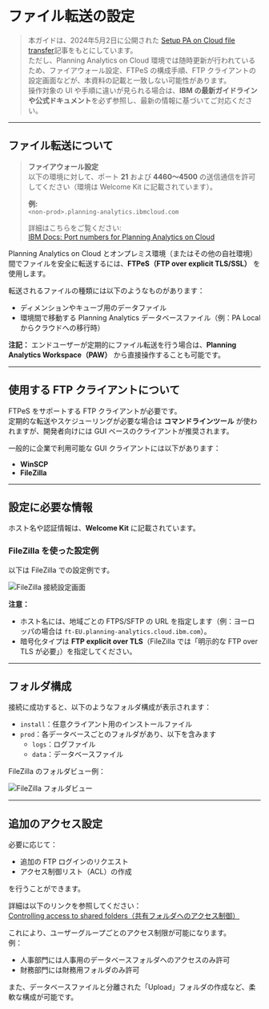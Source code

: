 # ファイル転送の設定

> 本ガイドは、2024年5月2日に公開された [Setup PA on Cloud file transfer](https://community.ibm.com/community/user/blogs/paul-hart-prieto/2024/05/02/setup-pa-on-cloud-file-transfer)記事をもとにしています。  
> ただし、Planning Analytics on Cloud 環境では随時更新が行われているため、ファイアウォール設定、FTPeS の構成手順、FTP クライアントの設定画面などが、本資料の記載と一致しない可能性があります。  
> 操作対象の UI や手順に違いが見られる場合は、**IBM の最新ガイドラインや公式ドキュメント**を必ず参照し、最新の情報に基づいてご対応ください。

---

## ファイル転送について

> **ファイアウォール設定**  
> 以下の環境に対して、ポート **21** および **4460〜4500** の送信通信を許可してください（環境は Welcome Kit に記載されています）。  
>  
> **例:**  
> `<non-prod>.planning-analytics.ibmcloud.com`  
>  
> 詳細はこちらをご覧ください:  
> [IBM Docs: Port numbers for Planning Analytics on Cloud](https://www.ibm.com/docs/en/planning-analytics/2.0.0?topic=cloud-port-numbers-planning-analytics)


Planning Analytics on Cloud とオンプレミス環境（またはその他の自社環境）間でファイルを安全に転送するには、**FTPeS（FTP over explicit TLS/SSL）** を使用します。

転送されるファイルの種類には以下のようなものがあります：

- ディメンションやキューブ用のデータファイル
- 環境間で移動する Planning Analytics データベースファイル（例：PA Local からクラウドへの移行時）

**注記：** エンドユーザーが定期的にファイル転送を行う場合は、**Planning Analytics Workspace（PAW）** から直接操作することも可能です。

---

## 使用する FTP クライアントについて

FTPeS をサポートする FTP クライアントが必要です。  
定期的な転送やスケジューリングが必要な場合は **コマンドラインツール** が使われますが、開発者向けには GUI ベースのクライアントが推奨されます。

一般的に企業で利用可能な GUI クライアントには以下があります：

- **WinSCP**
- **FileZilla**

---

## 設定に必要な情報

ホスト名や認証情報は、**Welcome Kit** に記載されています。

### FileZilla を使った設定例

以下は FileZilla での設定例です。

![FileZilla 接続設定画面](https://higherlogicdownload.s3.amazonaws.com/IMWUC/UploadedImages/KpsPQoGxTyg6YuEEV2gQ_FileZillaConnection-L.png)

**注意：**

- ホスト名には、地域ごとの FTPS/SFTP の URL を指定します（例：ヨーロッパの場合は `ft-EU.planning-analytics.cloud.ibm.com`）。
- 暗号化タイプは **FTP explicit over TLS**（FileZilla では「明示的な FTP over TLS が必要」）を指定してください。

---

## フォルダ構成

接続に成功すると、以下のようなフォルダ構成が表示されます：

- `install`：任意クライアント用のインストールファイル
- `prod`：各データベースごとのフォルダがあり、以下を含みます
  - `logs`：ログファイル
  - `data`：データベースファイル

FileZilla のフォルダビュー例：

![FileZilla フォルダビュー](https://higherlogicdownload.s3.amazonaws.com/IMWUC/UploadedImages/FwrHT25FTPaGkonzGCmB_FileZillaPath-L.png)

---

## 追加のアクセス設定

必要に応じて：

- 追加の FTP ログインのリクエスト
- アクセス制御リスト（ACL）の作成

を行うことができます。

詳細は以下のリンクを参照してください：  
[Controlling access to shared folders（共有フォルダへのアクセス制御）](https://www.ibm.com/docs/en/planning-analytics/2.0.0?topic=cloud-controlling-access-services-shared-folders)

これにより、ユーザーグループごとのアクセス制限が可能になります。  
例：

- 人事部門には人事用のデータベースフォルダへのアクセスのみ許可
- 財務部門には財務用フォルダのみ許可

また、データベースファイルと分離された「Upload」フォルダの作成など、柔軟な構成が可能です。
